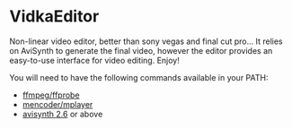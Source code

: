 # VidkaEditor
Non-linear video editor, better than sony vegas and final cut pro...
It relies on AviSynth to generate the final video, however the editor
provides an easy-to-use interface for video editing. Enjoy!

You will need to have the following commands available in your PATH:

 - [ffmpeg/ffprobe](https://www.ffmpeg.org/download.html)
 - [mencoder/mplayer](http://mplayerwin.sourceforge.net/downloads.html)
 - [avisynth 2.6](http://avs-plus.net/) or above
